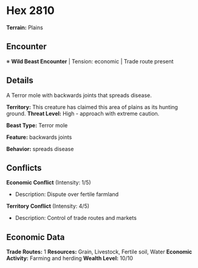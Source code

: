 # Hex 2810

**Terrain:** Plains

## Encounter
※ **Wild Beast Encounter** | Tension: economic | Trade route present

## Details
A Terror mole with backwards joints that spreads disease.

**Territory:** This creature has claimed this area of plains as its hunting ground.
**Threat Level:** High - approach with extreme caution.

**Beast Type:** Terror mole

**Feature:** backwards joints

**Behavior:** spreads disease

## Conflicts
**Economic Conflict** (Intensity: 1/5)
- Description: Dispute over fertile farmland

**Territory Conflict** (Intensity: 4/5)
- Description: Control of trade routes and markets

## Economic Data
**Trade Routes:** 1
**Resources:** Grain, Livestock, Fertile soil, Water
**Economic Activity:** Farming and herding
**Wealth Level:** 10/10
